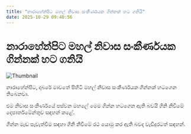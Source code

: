 ```yaml
---
title: "නාරාහේන්පිට මහල් නිවාස සංකීර්ණයක ගින්නක් හට ගනියි"
date: 2025-10-29 09:40:56
---
```


# නාරාහේන්පිට මහල් නිවාස සංකීර්ණයක ගින්නක් හට ගනියි

![Thumbnail](https://helakuru.sgp1.cdn.digitaloceanspaces.com/esana/images/lib/fire-n-archived.jpg)

නාරාහේන්පිට, දාබරේ මාවතේ පිහිටි මහල් නිවාස සංකීර්ණයක ගින්නක් හටගෙන තිබෙනවා.

එම නිවාස සංකීර්ණයේ පස්වන මහලේ මෙම ගින්න හටගෙන ඇති බවයි ගිනි නිවීමේ දෙපාර්තමේන්තුව සඳහන් කළේ.

ගින්න මැඩ පැවැත්වීම සඳහා ගිනි නිවීමේ රථ යොමු කර ඇති බවද වැඩිදුරටත් සඳහන්.

